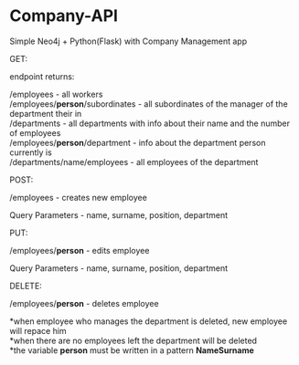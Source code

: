 # Company-API

Simple Neo4j + Python(Flask) with Company Management app

GET:

endpoint returns:

/employees - all workers  
/employees/**person**/subordinates - all subordinates of the manager of the department their in  
/departments - all departments with info about their name and the number of employees  
/employees/**person**/department - info about the department person currently is  
/departments/name/employees - all employees of the department

POST:

/employees - creates new employee

Query Parameters - name, surname, position, department

PUT:

/employees/**person** - edits employee

Query Parameters - name, surname, position, department

DELETE:

/employees/**person** - deletes employee

*when employee who manages the department is deleted, new employee will repace him  
*when there are no employees left the department will be deleted  
\*the variable **person** must be written in a pattern **NameSurname**
